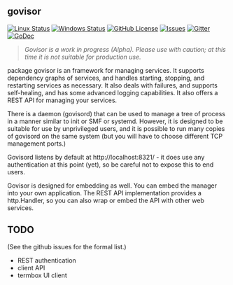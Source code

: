 ## govisor

[![Linux Status](https://img.shields.io/travis/gdamore/govisor.svg?label=linux)](https://travis-ci.org/gdamore/govisor)
[![Windows Status](https://img.shields.io/appveyor/ci/gdamore/govisor.svg?label=windows)](https://ci.appveyor.com/project/gdamore/govisor)
[![GitHub License](https://img.shields.io/github/license/gdamore/govisor.svg)](https://github.com/gdamore/govisor/blob/master/LICENSE)
[![Issues](https://img.shields.io/github/issues/gdamore/govisor.svg)](https://github.com/gdamore/govisor/issues)
[![Gitter](https://img.shields.io/badge/gitter-join-brightgreen.svg)](https://gitter.im/gdamore/govisor)
[![GoDoc](https://img.shields.io/badge/godoc-reference-blue.svg)](https://godoc.org/github.com/gdamore/govisor)

> _Govisor is a work in progress (Alpha).
> Please use with caution; at this
> time it is not suitable for production use._

package govisor is an framework for managing services.  It supports dependency
graphs of services, and handles starting, stopping, and restarting services
as necessary.  It also deals with failures, and supports self-healing, and
has some advanced logging capabilities.  It also offers a REST API for
managing your services.

There is a daemon (govisord) that can be used to manage a tree of process in
a manner similar to init or SMF or systemd.  However, it is designed to be
suitable for use by unprivileged users, and it is possible to run many copies
of govisord on the same system (but you will have to choose different TCP
management ports.)

Govisord listens by default at http://localhost:8321/ - it does use any
authentication at this point (yet), so be careful not to expose this to end
users.

Govisor is designed for embedding as well.  You can embed the manager into
your own application.  The REST API implementation provides a http.Handler,
so you can also wrap or embed the API with other web services.

TODO
----

(See the github issues for the formal list.)

* REST authentication
* client API
* termbox UI client
